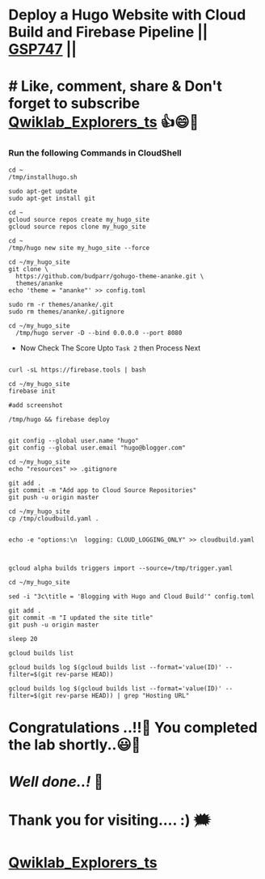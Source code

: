 # Deploy a Hugo Website with Cloud Build and Firebase Pipeline || [GSP747](https://www.cloudskillsboost.google/focuses/14353?parent=catalog) ||

# # Like, comment, share & Don't forget to subscribe [Qwiklab_Explorers_ts](https://youtube.com/@titashshil?si=RgamNu1dc9jVIbJN) 👍😄🤝

### Run the following Commands in CloudShell

```
cd ~
/tmp/installhugo.sh

sudo apt-get update
sudo apt-get install git

cd ~
gcloud source repos create my_hugo_site
gcloud source repos clone my_hugo_site

cd ~
/tmp/hugo new site my_hugo_site --force

cd ~/my_hugo_site
git clone \
  https://github.com/budparr/gohugo-theme-ananke.git \
  themes/ananke
echo 'theme = "ananke"' >> config.toml

sudo rm -r themes/ananke/.git
sudo rm themes/ananke/.gitignore 

cd ~/my_hugo_site
  /tmp/hugo server -D --bind 0.0.0.0 --port 8080

```

* Now Check The Score Upto `Task 2` then Process Next

```

curl -sL https://firebase.tools | bash

cd ~/my_hugo_site
firebase init

#add screenshot

/tmp/hugo && firebase deploy


git config --global user.name "hugo"
git config --global user.email "hugo@blogger.com"

cd ~/my_hugo_site
echo "resources" >> .gitignore

git add .
git commit -m "Add app to Cloud Source Repositories"
git push -u origin master

cd ~/my_hugo_site
cp /tmp/cloudbuild.yaml .


echo -e "options:\n  logging: CLOUD_LOGGING_ONLY" >> cloudbuild.yaml



gcloud alpha builds triggers import --source=/tmp/trigger.yaml

cd ~/my_hugo_site

sed -i "3c\title = 'Blogging with Hugo and Cloud Build'" config.toml

git add .
git commit -m "I updated the site title"
git push -u origin master

sleep 20

gcloud builds list

gcloud builds log $(gcloud builds list --format='value(ID)' --filter=$(git rev-parse HEAD))

gcloud builds log $(gcloud builds list --format='value(ID)' --filter=$(git rev-parse HEAD)) | grep "Hosting URL"
```

# Congratulations ..!!🎉  You completed the lab shortly..😃💯

# *Well done..!* 👏

# Thank you for visiting.... :) 🗯️

# [Qwiklab_Explorers_ts](https://youtube.com/@titashshil?si=RgamNu1dc9jVIbJN)
